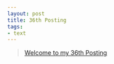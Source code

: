 ```yaml
---
layout: post
title: 36th Posting
tags: 
- text
---
```


> [Welcome to my 36th Posting](https://janghan-kor.tistory.com/213)
